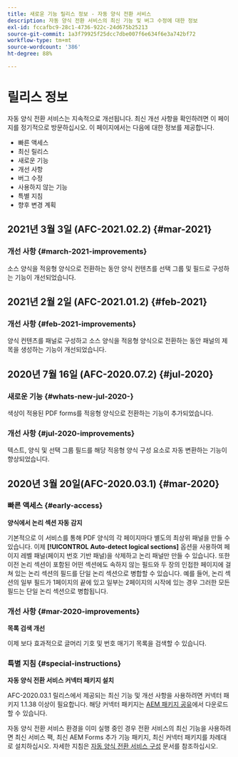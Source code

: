 ```yaml
---
title: 새로운 기능 릴리스 정보 - 자동 양식 전환 서비스
description: 자동 양식 전환 서비스의 최신 기능 및 버그 수정에 대한 정보
exl-id: fccafbc9-28c1-4736-922c-24d675b25213
source-git-commit: 1a3f79925f25dcc7dbe007f6e634f6e3a742bf72
workflow-type: tm+mt
source-wordcount: '386'
ht-degree: 88%

---
```


# 릴리스 정보

자동 양식 전환 서비스는 지속적으로 개선됩니다. 최신 개선 사항을 확인하려면 이 페이지를 정기적으로 방문하십시오. 이 페이지에서는 다음에 대한 정보를 제공합니다.

* 빠른 액세스
* 최신 릴리스
* 새로운 기능
* 개선 사항
* 버그 수정
* 사용하지 않는 기능
* 특별 지침
* 향후 변경 계획

## 2021년 3월 3일 (AFC-2021.02.2) {#mar-2021}

### 개선 사항 {#march-2021-improvements}

소스 양식을 적응형 양식으로 전환하는 동안 양식 컨텐츠를 선택 그룹 및 필드로 구성하는 기능이 개선되었습니다.

## 2021년 2월 2일 (AFC-2021.01.2) {#feb-2021}

### 개선 사항 {#feb-2021-improvements}

양식 컨텐츠를 패널로 구성하고 소스 양식을 적응형 양식으로 전환하는 동안 패널의 제목을 생성하는 기능이 개선되었습니다.

## 2020년 7월 16일 (AFC-2020.07.2) {#jul-2020}

### 새로운 기능 {#whats-new-jul-2020-}

색상이 적용된 PDF forms를 적응형 양식으로 전환하는 기능이 추가되었습니다.

### 개선 사항 {#jul-2020-improvements}

텍스트, 양식 및 선택 그룹 필드를 해당 적응형 양식 구성 요소로 자동 변환하는 기능이 향상되었습니다.


## 2020년 3월 20일(AFC-2020.03.1) {#mar-2020}

### 빠른 액세스 {#early-access}

**양식에서 논리 섹션 자동 감지**

기본적으로 이 서비스를 통해 PDF 양식의 각 페이지마다 별도의 최상위 패널을 만들 수 있습니다. 이제 **[!UICONTROL Auto-detect logical sections]** 옵션을 사용하여 페이지 레벨 패널(페이지 번호 기반 패널)을 삭제하고 논리 패널만 만들 수 있습니다. 또한 이전 논리 섹션이 포함된 어떤 섹션에도 속하지 않는 필드와 두 장의 인접한 페이지에 걸쳐 있는 논리 섹션의 필드를 단일 논리 섹션으로 병합할 수 있습니다. 예를 들어, 논리 섹션의 일부 필드가 1페이지의 끝에 있고 일부는 2페이지의 시작에 있는 경우 그러한 모든 필드는 단일 논리 섹션으로 병합됩니다.

### 개선 사항 {#mar-2020-improvements}

**목록 검색 개선**

이제 보다 효과적으로 글머리 기호 및 번호 매기기 목록을 검색할 수 있습니다.

### 특별 지침  {#special-instructions}

**자동 양식 전환 서비스 커넥터 패키지 설치**

AFC-2020.03.1 릴리스에서 제공되는 최신 기능 및 개선 사항을 사용하려면 커넥터 패키지 1.1.38 이상이 필요합니다. 해당 커넥터 패키지는 [AEM 패키지 공유](https://www.adobeaemcloud.com/content/marketplace/marketplaceProxy.html?packagePath=/content/companies/public/adobe/packages/cq650/featurepack/AFCS-Connector-2020.03.1)에서 다운로드할 수 있습니다.

자동 양식 전환 서비스 환경을 이미 실행 중인 경우 전환 서비스의 최신 기능을 사용하려면 최신 서비스 팩, 최신 AEM Forms 추가 기능 패키지, 최신 커넥터 패키지를 차례대로 설치하십시오. 자세한 지침은 [자동 양식 전환 서비스 구성](configure-service.md) 문서를 참조하십시오.
